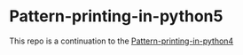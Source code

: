 # Pattern-printing-in-python5
 This repo is a continuation to the [Pattern-printing-in-python4](https://github.com/BhargavKadali39/Pattern-printing-in-python4)
